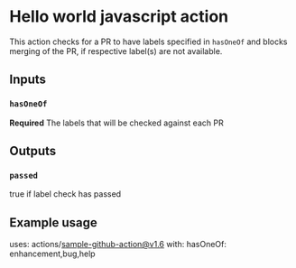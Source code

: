 # Hello world javascript action

This action checks for a PR to have labels specified in `hasOneOf` and blocks merging of the PR, if respective label(s) are not available.

## Inputs

### `hasOneOf`

**Required** The labels that will be checked against each PR

## Outputs

### `passed`

true if label check has passed

## Example usage

uses: actions/sample-github-action@v1.6
with:
hasOneOf: enhancement,bug,help
